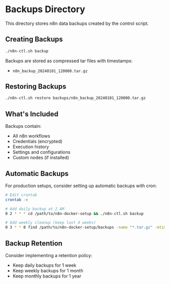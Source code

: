 # Backups Directory

This directory stores n8n data backups created by the control script.

## Creating Backups

```bash
./n8n-ctl.sh backup
```

Backups are stored as compressed tar files with timestamps:
- `n8n_backup_20240101_120000.tar.gz`

## Restoring Backups

```bash
./n8n-ctl.sh restore backups/n8n_backup_20240101_120000.tar.gz
```

## What's Included

Backups contain:
- All n8n workflows
- Credentials (encrypted)
- Execution history
- Settings and configurations
- Custom nodes (if installed)

## Automatic Backups

For production setups, consider setting up automatic backups with cron:

```bash
# Edit crontab
crontab -e

# Add daily backup at 2 AM
0 2 * * * cd /path/to/n8n-docker-setup && ./n8n-ctl.sh backup

# Add weekly cleanup (keep last 4 weeks)
0 3 * * 0 find /path/to/n8n-docker-setup/backups -name "*.tar.gz" -mtime +28 -delete
```

## Backup Retention

Consider implementing a retention policy:
- Keep daily backups for 1 week
- Keep weekly backups for 1 month  
- Keep monthly backups for 1 year